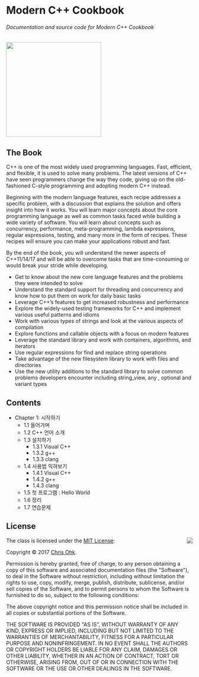 # Modern C++ Cookbook

###### Documentation and source code for Modern C++ Cookbook

<img src="https://github.com/utilForever/ModernCppCookbook/blob/master/Logo.png" width="256" height="256" align="center" />

## The Book

C++ is one of the most widely used programming languages. Fast, efficient, and flexible, it is used to solve many problems. The latest versions of C++ have seen programmers change the way they code, giving up on the old-fashioned C-style programming and adopting modern C++ instead.

Beginning with the modern language features, each recipe addresses a specific problem, with a discussion that explains the solution and offers insight into how it works. You will learn major concepts about the core programming language as well as common tasks faced while building a wide variety of software. You will learn about concepts such as concurrency, performance, meta-programming, lambda expressions, regular expressions, testing, and many more in the form of recipes. These recipes will ensure you can make your applications robust and fast.

By the end of the book, you will understand the newer aspects of C++11/14/17 and will be able to overcome tasks that are time-consuming or would break your stride while developing.

- Get to know about the new core language features and the problems they were intended to solve
- Understand the standard support for threading and concurrency and know how to put them on work for daily basic tasks
- Leverage C++’s features to get increased robustness and performance
- Explore the widely-used testing frameworks for C++ and implement various useful patterns and idioms
- Work with various types of strings and look at the various aspects of compilation
- Explore functions and callable objects with a focus on modern features
- Leverage the standard library and work with containers, algorithms, and iterators
- Use regular expressions for find and replace string operations
- Take advantage of the new filesystem library to work with files and directories
- Use the new utility additions to the standard library to solve common problems developers encounter including string_view, any , optional and variant types

## Contents

- Chapter 1: 시작하기
    - 1.1 들어가며
    - 1.2 C++ 언어 소개
    - 1.3 설치하기
        - 1.3.1 Visual C++
        - 1.3.2 g++
        - 1.3.3 clang
    - 1.4 사용법 익혀보기
        - 1.4.1 Visual C++
        - 1.4.2 g++
        - 1.4.3 clang
    - 1.5 첫 프로그램 : Hello World
    - 1.6 정리
    - 1.7 연습문제

## License

<img align="right" src="http://opensource.org/trademarks/opensource/OSI-Approved-License-100x137.png">

The class is licensed under the [MIT License](http://opensource.org/licenses/MIT):

Copyright &copy; 2017 [Chris Ohk](http://www.github.com/utilForever).

Permission is hereby granted, free of charge, to any person obtaining a copy of this software and associated documentation files (the "Software"), to deal in the Software without restriction, including without limitation the rights to use, copy, modify, merge, publish, distribute, sublicense, and/or sell copies of the Software, and to permit persons to whom the Software is furnished to do so, subject to the following conditions:

The above copyright notice and this permission notice shall be included in all copies or substantial portions of the Software.

THE SOFTWARE IS PROVIDED "AS IS", WITHOUT WARRANTY OF ANY KIND, EXPRESS OR IMPLIED, INCLUDING BUT NOT LIMITED TO THE WARRANTIES OF MERCHANTABILITY, FITNESS FOR A PARTICULAR PURPOSE AND NONINFRINGEMENT. IN NO EVENT SHALL THE AUTHORS OR COPYRIGHT HOLDERS BE LIABLE FOR ANY CLAIM, DAMAGES OR OTHER LIABILITY, WHETHER IN AN ACTION OF CONTRACT, TORT OR OTHERWISE, ARISING FROM, OUT OF OR IN CONNECTION WITH THE SOFTWARE OR THE USE OR OTHER DEALINGS IN THE SOFTWARE.